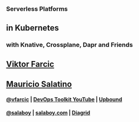 ### Serverless Platforms 
## in Kubernetes
### with Knative, Crossplane, Dapr and Friends

## [Viktor Farcic](http://technologyconversations.com/about/)
## [Mauricio Salatino](http://salaboy.com/about/)

#### [@vfarcic](https://twitter.com/vfarcic) | [DevOps Toolkit YouTube](https://youtube.com/c/devopstoolkit) | [Upbound](https://upbound.io)

#### [@salaboy](https://twitter.com/salaboy) | [salaboy.com](https://salaboy.com) | [Diagrid](https://diagrid.io)
